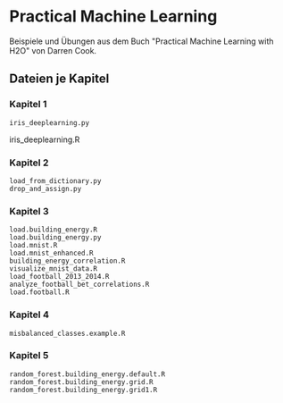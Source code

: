 # Practical Machine Learning

Beispiele und Übungen aus dem Buch "Practical Machine Learning with H2O" von Darren Cook.

## Dateien je Kapitel

### Kapitel 1

	iris_deeplearning.py
  iris_deeplearning.R

### Kapitel 2

	load_from_dictionary.py
	drop_and_assign.py

### Kapitel 3

	load.building_energy.R
	load.building_energy.py
	load.mnist.R
	load.mnist_enhanced.R
	building_energy_correlation.R
	visualize_mnist_data.R
	load_football_2013_2014.R
	analyze_football_bet_correlations.R
	load.football.R

### Kapitel 4

	misbalanced_classes.example.R

### Kapitel 5

	random_forest.building_energy.default.R
	random_forest.building_energy.grid.R
	random_forest.building_energy.grid1.R
